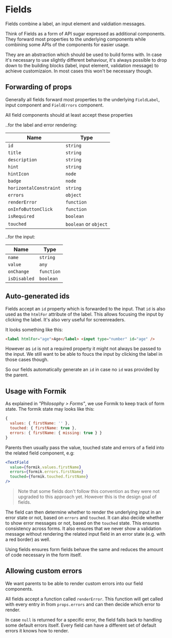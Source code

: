 # Fields

Fields combine a label, an input element and valdiation messages.

Think of Fields as a form of API sugar expressed as additional components.
They forward most properties to the underlying components while combining some
APIs of the components for easier usage.

They are an abstraction which should be used to build forms with.
In case it's necessary to use slightly different behaviour, it's always possible
to drop down to the building blocks (label, input element, validation message) to
achieve customizaion. In most cases this won't be necessary though.

## Forwarding of props

Generally all fields forward most properties to the underlying `FieldLabel`, input component and `FieldErrors` component.

All field components should at least accept these properties

..for the label and error rendering:

| Name                   |  Type                 |
| ---------------------- | --------------------- |
| `id`                   | `string`              |
| `title`                | `string`              |
| `description`          | `string`              |
| `hint`                 | `string`              |
| `hintIcon`             | `node`                |
| `badge`                | `node`                |
| `horizontalConstraint` | `string`              |
| `errors`               | `object`              |
| `renderError`          | `function`            |
| `onInfoButtonClick`    | `function`            |
| `isRequired`           | `boolean`             |
| `touched`              | `boolean` or `object` |

..for the input:

| Name         |  Type      |
| ------------ | ---------- |
| `name`       | `string`   |
| `value`      | `any`      |
| `onChange`   | `function` |
| `isDisabled` | `boolean`  |

## Auto-generated ids

Fields accept an `id` property which is forwarded to the input.
That `id` is also used as the `htmlFor` attribute of the label.
This allows focusing the input by clicking the label.
It's also very useful for screenreaders.

It looks something like this:

```html
<label htmlFor="age">Age</label> <input type="number" id="age" />
```

However as `id` is not a required property it might not always be passed to the
input. We still want to be able to foucs the input by clicking the label in those
cases though.

So our fields automatically generate an `id` in case no `id` was provided by the parent.

## Usage with Formik

As explained in _"Philosophy > Forms"_, we use Formik to keep track of form state. The formik state may looks like this:

```js
{
  values: { firstName: '' },
  touched: { firstName: true },
  errors: { firstName: { missing: true } }
}
```

Parents then usually pass the value, touched state and errors of a field into the related field component, e.g:

```jsx
<TextField
  value={formik.values.firstName}
  errors={formik.errors.firstName}
  touched={formik.touched.firstName}
/>
```

> Note that some fields don't follow this convention as they were not
> upgraded to this approach yet. However this is the design goal of fields.

The field can then determine whether to render the underlying input in an error state or not, based on `errors` and `touched`.
It can also decide whether to show error messages or not, based on the `touched` state. This ensures consistency across forms.
It also ensures that we never show a validation message without rendering the related input field in an error state (e.g. with a red border) as well.

Using fields ensures form fields behave the same and reduces the amount of code necessary in the form itself.

## Allowing custom errors

We want parents to be able to render custom errors into our field components.

All fields accept a function called `renderError`.
This function will get called with every entry in from `props.errors` and can then decide which error to render.

In case `null` is returned for a specific error, the field falls back to handling some default errors itself.
Every field can have a different set of default errors it knows how to render.
